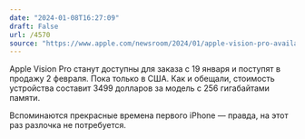 ```yaml
---
date: "2024-01-08T16:27:09"
draft: False
url: /4570
source: "https://www.apple.com/newsroom/2024/01/apple-vision-pro-available-in-the-us-on-february-2/"
---
```


Apple Vision Pro станут доступны для заказа с 19 января и поступят в продажу 2 февраля. Пока только в США. Как и обещали, стоимость устройства составит 3499 долларов за модель с 256 гигабайтами памяти.

Вспоминаются прекрасные времена первого iPhone — правда, на этот раз разлочка не потребуется.
